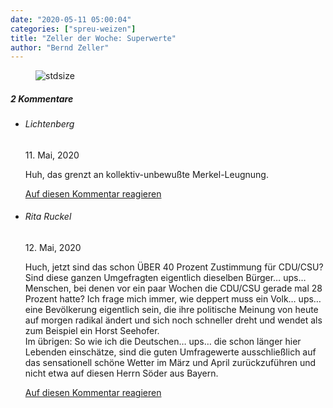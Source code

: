 ```yaml
---
date: "2020-05-11 05:00:04"
categories: ["spreu-weizen"]
title: "Zeller der Woche: Superwerte"
author: "Bernd Zeller"
---
```



<figure>
<img src="https://www.publicomag.com/wp-content/uploads/2020/05/Superwerte-1320x937.jpg" alt=stdsize>
</figure>


<!--more-->
<h5 class="comments-h">
2 Kommentare </h5>
<ul class="commentlist">
<li class="comment even thread-even depth-1 clearfix" id="li-comment-49629">
<h6 class="author">Lichtenberg</h6> <span class="date">11. Mai, 2020</span>



Huh, das grenzt an kollektiv-unbewußte Merkel-Leugnung.

<a rel="nofollow" class="comment-reply-link" href="#comment-49629" data-commentid="49629" data-postid="11224" data-belowelement="comment-49629" data-respondelement="respond" data-replyto="Antworte auf Lichtenberg" aria-label="Antworte auf Lichtenberg">Auf diesen Kommentar reagieren</a> 


</li>
<li class="comment odd alt thread-odd thread-alt depth-1 clearfix" id="li-comment-49700">
<h6 class="author">Rita Ruckel</h6> <span class="date">12. Mai, 2020</span>



Huch, jetzt sind das schon ÜBER 40 Prozent Zustimmung für CDU/CSU?<br>
Sind diese ganzen Umgefragten eigentlich dieselben Bürger&#8230; ups&#8230; Menschen, bei denen vor ein paar Wochen die CDU/CSU gerade mal 28 Prozent hatte? Ich frage mich immer, wie deppert muss ein Volk&#8230; ups&#8230; eine Bevölkerung eigentlich sein, die ihre politische Meinung von heute auf morgen radikal ändert und sich noch schneller dreht und wendet als zum Beispiel ein Horst Seehofer.<br>
Im übrigen: So wie ich die Deutschen&#8230; ups&#8230; die schon länger hier Lebenden einschätze, sind die guten Umfragewerte ausschließlich auf das sensationell schöne Wetter im März und April zurückzuführen und nicht etwa auf diesen Herrn Söder aus Bayern.

<a rel="nofollow" class="comment-reply-link" href="#comment-49700" data-commentid="49700" data-postid="11224" data-belowelement="comment-49700" data-respondelement="respond" data-replyto="Antworte auf Rita Ruckel" aria-label="Antworte auf Rita Ruckel">Auf diesen Kommentar reagieren</a> 


</li>
</ul>
